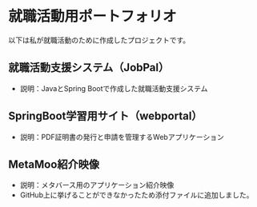 # 就職活動用ポートフォリオ

以下は私が就職活動のために作成したプロジェクトです。

## 就職活動支援システム（JobPal）
- 説明：JavaとSpring Bootで作成した就職活動支援システム

## SpringBoot学習用サイト（webportal）
- 説明：PDF証明書の発行と申請を管理するWebアプリケーション

## MetaMoo紹介映像
- 説明：メタバース用のアプリケーション紹介映像
- GitHub上に挙げることができなかったため添付ファイルに追加しました。